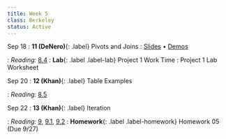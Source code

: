 ```yaml
---
title: Week 5
class: Berkeley
status: Active
---
```


Sep 18
: **11 (DeNero)**{: .label} Pivots and Joins
  : [Slides](https://docs.google.com/presentation/d/1L6ovt4QjI2UuQHBkNMEPr896uMC-1VDfY5d5w9XA3DA/edit?usp=sharing) &#8226; [Demos](https://data8.datahub.berkeley.edu/hub/user-redirect/git-pull?repo=https%3A%2F%2Fgithub.com%2Fdata-8%2Fmaterials-fa23&urlpath=tree%2Fmaterials-fa23%2Flec%2Flec11%2Flec11.ipynb&branch=main)
   <!-- &#8226; [Video](https://bcourses.berkeley.edu/courses/1528314/external_tools/78985) -->
: *Reading:* [8.4](https://inferentialthinking.com/chapters/08/4/Joining_Tables_by_Columns.html)
: **Lab**{: .label .label-lab} Project 1 Work Time
  : Project 1 Lab Worksheet

Sep 20
: **12 (Khan)**{: .label} Table Examples
  <!-- : [Slides]() &#8226; [Demos]()-->
   <!-- &#8226; [Video](https://bcourses.berkeley.edu/courses/1528314/external_tools/78985) -->
: *Reading:* [8.5](https://inferentialthinking.com/chapters/08/5/Bike_Sharing_in_the_Bay_Area.html)

Sep 22
: **13 (Khan)**{: .label} Iteration
  <!-- : [Slides]() &#8226; [Demos]()-->
   <!-- &#8226; [Video](https://bcourses.berkeley.edu/courses/1528314/external_tools/78985) -->
: *Reading:* [9](https://inferentialthinking.com/chapters/09/Randomness.html), [9.1](https://inferentialthinking.com/chapters/09/1/Conditional_Statements.html), [9.2](https://inferentialthinking.com/chapters/09/2/Iteration.html)
: **Homework**{: .label .label-homework} Homework 05 (Due 9/27)


